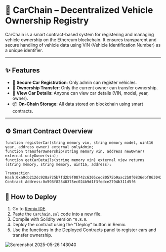 # 🚗 CarChain – Decentralized Vehicle Ownership Registry

CarChain is a smart contract-based system for registering and managing vehicle ownership on the Ethereum blockchain. It ensures transparent and secure handling of vehicle data using VIN (Vehicle Identification Number) as a unique identifier.

---

## ✨ Features

- 🔐 **Secure Car Registration**: Only admin can register vehicles.
- 👤 **Ownership Transfer**: Only the current owner can transfer ownership.
- 🧾 **View Car Details**: Anyone can view car details (VIN, model, year, owner).
- 📦 **On-Chain Storage**: All data stored on blockchain using smart contracts.

---

## ⚙️ Smart Contract Overview

```solidity
function registerCar(string memory vin, string memory model, uint16 year, address owner) external onlyAdmin;
function transferOwnership(string memory vin, address newOwner) external onlyOwner(vin);
function getCarDetails(string memory vin) external view returns (string memory, string memory, uint16, address);

Transaction Hash:0xa9cb212dc928a725b7fd2b9f08742c6305cec80575b9aac2b0f0836ebf063043
Contract Address:0x598f82340375ec024b9d1f3fedce2794b311d5f6
```

## 🚀 How to Deploy

1. Go to [Remix IDE](https://remix.ethereum.org/).
2. Paste the `CarChain.sol` code into a new file.
3. Compile with Solidity version `^0.8.0`.
4. Deploy the contract using the "Deploy" button in Remix.
5. Use the functions in the Deployed Contracts panel to register cars and transfer ownership.


![Screenshot 2025-05-26 143040](https://github.com/user-attachments/assets/a3c787e3-e614-4acf-8158-340f5e16168a)


